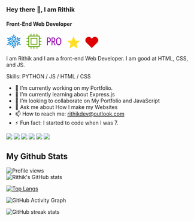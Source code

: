 ### Hey there 👋, I am Rithik
#### Front-End Web Developer 
<a href='https://archiveprogram.github.com/'><img src='https://raw.githubusercontent.com/acervenky/animated-github-badges/master/assets/acbadge.gif' width='40' height='40'></a> <a href='https://docs.github.com/en/developers'><img src='https://raw.githubusercontent.com/acervenky/animated-github-badges/master/assets/devbadge.gif' width='40' height='40'></a> <a href='https://github.com/pricing'><img src='https://raw.githubusercontent.com/acervenky/animated-github-badges/master/assets/pro.gif' width='40' height='40'></a> <a href='https://stars.github.com/'><img src='https://raw.githubusercontent.com/acervenky/animated-github-badges/master/assets/starbadge.gif' width='35' height='35'></a> <a href='https://docs.github.com/en/github/supporting-the-open-source-community-with-github-sponsors'><img src='https://raw.githubusercontent.com/acervenky/animated-github-badges/master/assets/sponsorbadge.gif' width='35' height='35'></a> 

I am Rithik and I am a front-end Web Developer. I am good at HTML, CSS, and JS.<br>


Skills: PYTHON / JS / HTML / CSS

- 🔭 I’m currently working on my Portfolio. 
- 🌱 I’m currently learning about Express.js 
- 👯 I’m looking to collaborate on My Portfolio and JavaScript 
- 💬 Ask me about How I make my Websites 
- 📫 How to reach me: rithikdev@outlook.com 
- ⚡ Fun fact: I started to code when I was 7. 


<a href="mailto:talk2rithiks@gmail.com"><img src="https://img.shields.io/badge/EMAIL-talk2rithiks@gmail.com-red?style=for-the-badge&logo=gmail"></a>
<a href="https://github.com/Code2Rithik"><img src="https://img.shields.io/badge/GitHub-Code2Rithik-181717?style=for-the-badge&logo=github"></a>
<a href="https://dribbble.com/Code2Rithik"><img src="https://img.shields.io/badge/Dribbble-Code2Rithik-EA4C89?style=for-the-badge&logo=dribbble"></a>
<a href="https://stackoverflow.com/users/15028773/rithik-samanthula"><img src="https://img.shields.io/badge/Stackoverflow-Rithik%20Samanthula-FE7A16?style=for-the-badge&logo=stackoverflow"></a>
<a href="https://code2rithik.github.io/"><img src="https://img.shields.io/badge/Website-code2rithik.github.io-brightgreen?style=for-the-badge"></a>
<a href="https://dev.to/code2rithik"><img src="https://img.shields.io/badge/dev.to-Rithik%20Samanthula-0A0A0A?style=for-the-badge&logo=dev.to"></a>



## My Github Stats

![Profile views](https://gpvc.arturio.dev/Code2Rithik)  
![Rithik's GitHub stats](https://github-readme-stats.vercel.app/api?username=Code2Rithik&show_icons=true&theme=blue-green)

[![Top Langs](https://github-readme-stats.vercel.app/api/top-langs/?username=Code2Rithik&layout=compact)](https://github.com/anuraghazra/github-readme-stats)


![GitHub Activity Graph](https://activity-graph.herokuapp.com/graph?username=Code2Rithik)  

![GitHub streak stats](https://github-readme-streak-stats.herokuapp.com/?user=Code2Rithik)  



